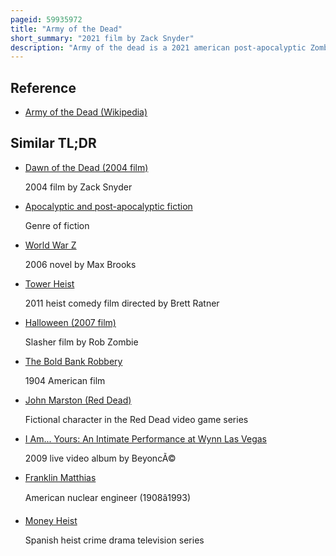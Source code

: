 ```yaml
---
pageid: 59935972
title: "Army of the Dead"
short_summary: "2021 film by Zack Snyder"
description: "Army of the dead is a 2021 american post-apocalyptic Zombie Heist Film directed by Zack Snyder based on a Screenplay he co-wrote with shay Hatten and Joby Harold based on. The Film features an ensemble Cast Consisting of Dave Bautista, Ella Purnell, Omari Hardwick, Ana De la Reguera, Theo Rossi, Matthias Schweighöfer, Nora Arnezeder, Hiroyuki Sanada, Tig Notaro, Raúl Castillo, Huma Qureshi, and Garret Dillahunt. It follows a Group of Mercenaries who plan a las Vegas Casino Heist during a Zombie Apocalypse."
---
```


## Reference

- [Army of the Dead (Wikipedia)](https://en.wikipedia.org/?curid=59935972)

## Similar TL;DR

- [Dawn of the Dead (2004 film)](/tldr/en/dawn-of-the-dead-2004-film)

  2004 film by Zack Snyder

- [Apocalyptic and post-apocalyptic fiction](/tldr/en/apocalyptic-and-post-apocalyptic-fiction)

  Genre of fiction

- [World War Z](/tldr/en/world-war-z)

  2006 novel by Max Brooks

- [Tower Heist](/tldr/en/tower-heist)

  2011 heist comedy film directed by Brett Ratner

- [Halloween (2007 film)](/tldr/en/halloween-2007-film)

  Slasher film by Rob Zombie

- [The Bold Bank Robbery](/tldr/en/the-bold-bank-robbery)

  1904 American film

- [John Marston (Red Dead)](/tldr/en/john-marston-red-dead)

  Fictional character in the Red Dead video game series

- [I Am... Yours: An Intimate Performance at Wynn Las Vegas](/tldr/en/i-am-yours-an-intimate-performance-at-wynn-las-vegas)

  2009 live video album by BeyoncÃ©

- [Franklin Matthias](/tldr/en/franklin-matthias)

  American nuclear engineer (1908â1993)

- [Money Heist](/tldr/en/money-heist)

  Spanish heist crime drama television series
